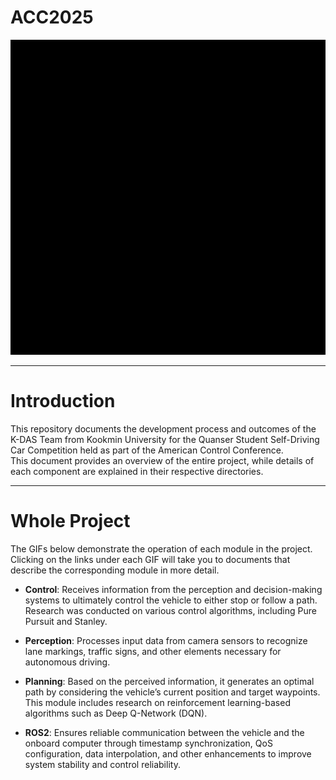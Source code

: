# ACC2025

<img src="images/kdasmain.gif" alt="KDAS" width="800"/>

---

# Introduction  
This repository documents the development process and outcomes of the K-DAS Team from Kookmin University for the Quanser Student Self-Driving Car Competition held as part of the American Control Conference.  
This document provides an overview of the entire project, while details of each component are explained in their respective directories.

---

# Whole Project  
The GIFs below demonstrate the operation of each module in the project.  
Clicking on the links under each GIF will take you to documents that describe the corresponding module in more detail.

- **Control**: Receives information from the perception and decision-making systems to ultimately control the vehicle to either stop or follow a path. Research was conducted on various control algorithms, including Pure Pursuit and Stanley.

- **Perception**: Processes input data from camera sensors to recognize lane markings, traffic signs, and other elements necessary for autonomous driving.

- **Planning**: Based on the perceived information, it generates an optimal path by considering the vehicle’s current position and target waypoints. This module includes research on reinforcement learning-based algorithms such as Deep Q-Network (DQN).

- **ROS2**: Ensures reliable communication between the vehicle and the onboard computer through timestamp synchronization, QoS configuration, data interpolation, and other enhancements to improve system stability and control reliability.
